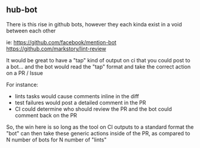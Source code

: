 ## hub-bot

There is this rise in github bots, however they each kinda exist in a void between each other

ie:
https://github.com/facebook/mention-bot
https://github.com/markstory/lint-review

It would be great to have a "tap" kind of output on ci that you could post to a bot... and the bot would read the "tap" format and take the correct action on a PR / Issue

For instance:

* lints tasks would cause comments inline in the diff
* test failures would post a detailed comment in the PR
* CI could determine who should review the PR and the bot could comment back on the PR

So, the win here is so long as the tool on CI outputs to a standard format the "bot" can then take these generic actions inside of the PR, as compared to N number of bots for N number of "lints"
